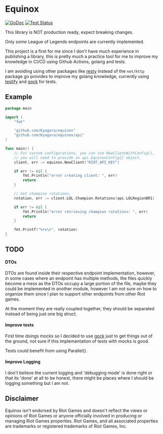 # Equinox

[![GoDoc](https://img.shields.io/static/v1?label=godoc&message=reference&color=blue)](https://pkg.go.dev/github.com/Kyagara/equinox)
[![Test Status](https://github.com/Kyagara/equinox/workflows/Tests/badge.svg)](https://github.com/Kyagara/equinox/actions?query=workflow%3Atests)

This library is NOT production ready, expect breaking changes.

Only some League of Legends endpoints are currently implemented.

This project is a first for me since I don't have much experience in publishing a library, this is pretty much a practice tool for me to improve my knowledge in CI/CD using Github Actions, golang and tests.

I am avoiding using other packages like [resty](https://github.com/go-resty/resty) instead of the `net/http` package go provides to improve my golang knowledge, currently using [testify](https://github.com/stretchr/testify) and [gock](https://github.com/h2non/gock) for tests.

## Example

```go
package main

import (
	"fmt"

	"github.com/Kyagara/equinox"
	"github.com/Kyagara/equinox/api"
)

func main() {
	// For custom configurations, you can use NewClientWithConfig(),
	// you will need to provide an api.EquinoxConfig{} object.
	client, err := equinox.NewClient("RIOT_API_KEY")

	if err != nil {
		fmt.Println("error creating client: ", err)
		return
	}

	// Get champion rotations.
	rotation, err := client.LOL.Champion.Rotations(api.LOLRegionBR1)

	if err != nil {
		fmt.Println("error retrieving champion rotations: ", err)
		return
	}

	fmt.Printf("%+v\n", rotation)
}
```

## TODO

#### DTOs

DTOs are found inside their respective endpoint implementation, however, in some cases where an endpoint has multiple methods, the files quickly become a mess as the DTOs occupy a large portion of the file, maybe they could be implemented in another module, however I am not sure on how to organize them since I plan to support other endpoints from other Riot games.

At the moment they are really coupled together, they should be separated instead of being just one big struct.

#### Improve tests

First time doings mocks so I decided to use [gock](https://github.com/h2non/gock) just to get things out of the ground, not sure if this implementation of tests with mocks is good.

Tests could benefit from using Parallel().

#### Improve Logging

I don't believe the current logging and 'debugging mode' is done right or that its 'done' at all to be honest, there might be places where I should be logging something but I am not.

## Disclaimer

Equinox isn't endorsed by Riot Games and doesn't reflect the views or opinions of Riot Games or anyone officially involved in producing or managing Riot Games properties. Riot Games, and all associated properties are trademarks or registered trademarks of Riot Games, Inc.
